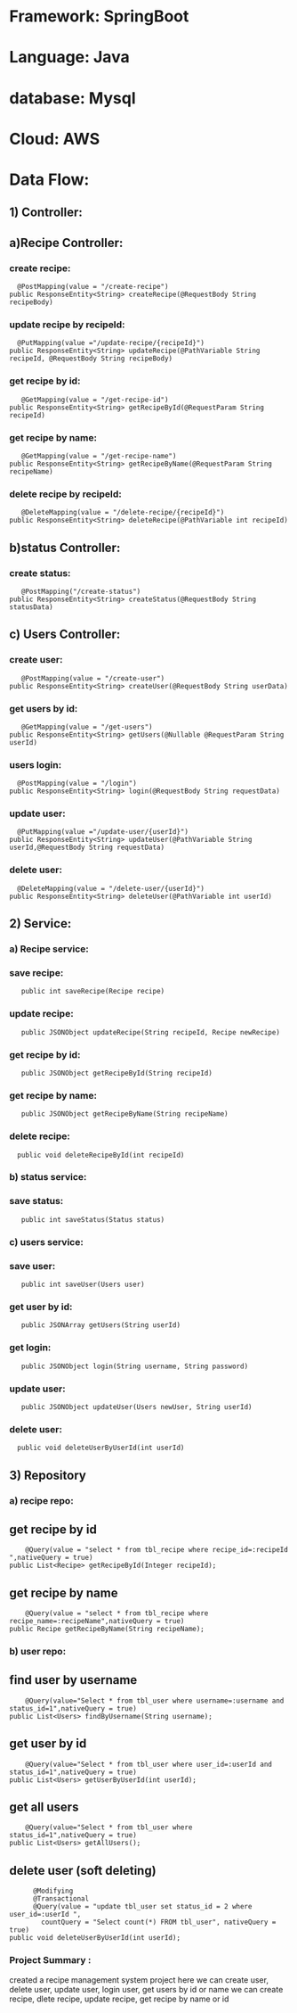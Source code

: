 # Framework: SpringBoot
# Language: Java
# database: Mysql
# Cloud: AWS

# Data Flow:
## 1) Controller: 

## a)Recipe Controller:
### create recipe: 
      @PostMapping(value = "/create-recipe")
    public ResponseEntity<String> createRecipe(@RequestBody String recipeBody)
    
### update recipe by recipeId: 
      @PutMapping(value ="/update-recipe/{recipeId}")
    public ResponseEntity<String> updateRecipe(@PathVariable String recipeId, @RequestBody String recipeBody)
                             
### get recipe by id:  
       @GetMapping(value = "/get-recipe-id")
    public ResponseEntity<String> getRecipeById(@RequestParam String recipeId)
                  
### get recipe by name: 
       @GetMapping(value = "/get-recipe-name")
    public ResponseEntity<String> getRecipeByName(@RequestParam String recipeName)
                  
###  delete recipe by recipeId: 
       @DeleteMapping(value = "/delete-recipe/{recipeId}")
    public ResponseEntity<String> deleteRecipe(@PathVariable int recipeId)


 ## b)status Controller:
  ###  create status: 
       @PostMapping("/create-status")
    public ResponseEntity<String> createStatus(@RequestBody String statusData)
  
  
 ## c) Users Controller:
  ###  create user: 
       @PostMapping(value = "/create-user")
    public ResponseEntity<String> createUser(@RequestBody String userData)
  
  ###  get users by id: 
       @GetMapping(value = "/get-users")
    public ResponseEntity<String> getUsers(@Nullable @RequestParam String userId)
  
  ###  users login: 
      @PostMapping(value = "/login")
    public ResponseEntity<String> login(@RequestBody String requestData)
  
  ###  update user: 
      @PutMapping(value ="/update-user/{userId}")
    public ResponseEntity<String> updateUser(@PathVariable String userId,@RequestBody String requestData)
  
  ###  delete user: 
      @DeleteMapping(value = "/delete-user/{userId}")
    public ResponseEntity<String> deleteUser(@PathVariable int userId)

 
 ## 2) Service:
  
 ### a) Recipe service:
 
 ### save recipe:
       public int saveRecipe(Recipe recipe)
  
 ### update recipe:
       public JSONObject updateRecipe(String recipeId, Recipe newRecipe)
 
### get recipe by id:
       public JSONObject getRecipeById(String recipeId) 
  
 ### get recipe by name:
       public JSONObject getRecipeByName(String recipeName)
  
 ### delete recipe:
      public void deleteRecipeById(int recipeId)
  
  
  ### b) status service:
  
  ### save status:
       public int saveStatus(Status status)
       
  
  ### c) users service:
  
  
### save user:
       public int saveUser(Users user) 
  
 ### get user by id:
       public JSONArray getUsers(String userId) 
  
  ### get login:
       public JSONObject login(String username, String password)
  
 ### update user:
       public JSONObject updateUser(Users newUser, String userId) 
  
  ### delete user:
      public void deleteUserByUserId(int userId)
  
  
  
  ## 3) Repository
  
  ### a) recipe repo:
  
  ## get recipe by id
        @Query(value = "select * from tbl_recipe where recipe_id=:recipeId ",nativeQuery = true)
    public List<Recipe> getRecipeById(Integer recipeId);

  ## get recipe by name
        @Query(value = "select * from tbl_recipe where recipe_name=:recipeName",nativeQuery = true)
    public Recipe getRecipeByName(String recipeName);
  
  
   ### b) user repo:
  
  ## find user by username
        @Query(value="Select * from tbl_user where username=:username and status_id=1",nativeQuery = true)
    public List<Users> findByUsername(String username);
  
  ## get user by id
        @Query(value="Select * from tbl_user where user_id=:userId and status_id=1",nativeQuery = true)
    public List<Users> getUserByUserId(int userId);

  ## get all users
        @Query(value="Select * from tbl_user where status_id=1",nativeQuery = true)
    public List<Users> getAllUsers();
  
  ## delete user (soft deleting)
          @Modifying
          @Transactional
          @Query(value = "update tbl_user set status_id = 2 where user_id=:userId ",
            countQuery = "Select count(*) FROM tbl_user", nativeQuery = true)
    public void deleteUserByUserId(int userId);
  
  
  
### Project Summary :
  
  created a recipe management system project 
  here we can create user, delete user, update user, login user, get users by id or name
  we can create recipe, dlete recipe, update recipe, get recipe by name or id
  
  
 
 
